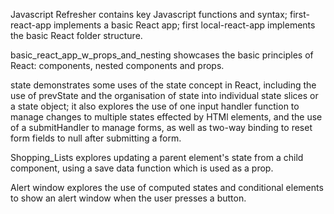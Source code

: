 Javascript Refresher contains key Javascript functions and syntax; first-react-app implements a basic React app; first local-react-app implements the basic React folder structure.

basic_react_app_w_props_and_nesting showcases the basic principles of React: components, nested components and props.

state demonstrates some uses of the state concept in React, including the use of prevState and the organisation of state into individual state slices or a state object; it also explores the use of one input handler function to manage changes to multiple states effected by HTMl elements, and the use of a submitHandler to manage forms, as well as two-way binding to reset form fields to null after submitting a form.

Shopping_Lists explores updating a parent element's state from a child component, using a save data function which is used as a prop.

Alert window explores the use of computed states and conditional elements to show an alert window when the user presses a button.
	

